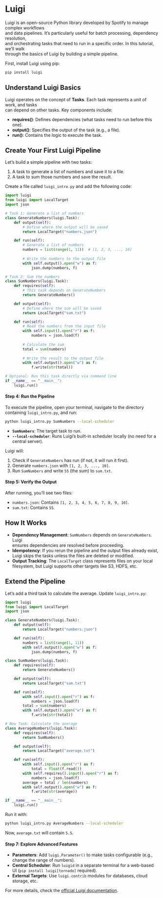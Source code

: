 # Luigi

Luigi is an open-source Python library developed by Spotify to manage complex workflows  
and data pipelines. It’s particularly useful for batch processing, dependency resolution,  
and orchestrating tasks that need to run in a specific order. In this tutorial, we’ll walk  
through the basics of Luigi by building a simple pipeline.  


First, install Luigi using pip:

```bash
pip install luigi
```

## Understand Luigi Basics

Luigi operates on the concept of **Tasks**. Each task represents a unit of work, and tasks  
can depend on other tasks. Key components include:

- **requires()**: Defines dependencies (what tasks need to run before this one).
- **output()**: Specifies the output of the task (e.g., a file).
- **run()**: Contains the logic to execute the task.

## Create Your First Luigi Pipeline

Let’s build a simple pipeline with two tasks:

1. A task to generate a list of numbers and save it to a file.
2. A task to sum those numbers and save the result.

Create a file called `luigi_intro.py` and add the following code:

```python
import luigi
from luigi import LocalTarget
import json

# Task 1: Generate a list of numbers
class GenerateNumbers(luigi.Task):
    def output(self):
        # Define where the output will be saved
        return LocalTarget("numbers.json")

    def run(self):
        # Generate a list of numbers
        numbers = list(range(1, 11))  # [1, 2, 3, ..., 10]
        
        # Write the numbers to the output file
        with self.output().open("w") as f:
            json.dump(numbers, f)

# Task 2: Sum the numbers
class SumNumbers(luigi.Task):
    def requires(self):
        # This task depends on GenerateNumbers
        return GenerateNumbers()

    def output(self):
        # Define where the sum will be saved
        return LocalTarget("sum.txt")

    def run(self):
        # Read the numbers from the input file
        with self.input().open("r") as f:
            numbers = json.load(f)
        
        # Calculate the sum
        total = sum(numbers)
        
        # Write the result to the output file
        with self.output().open("w") as f:
            f.write(str(total))

# Optional: Run this task directly via command line
if __name__ == "__main__":
    luigi.run()
```

#### Step 4: Run the Pipeline
To execute the pipeline, open your terminal, navigate to the directory containing `luigi_intro.py`, and run:
```bash
python luigi_intro.py SumNumbers --local-scheduler
```

- **`SumNumbers`**: The target task to run.
- **`--local-scheduler`**: Runs Luigi’s built-in scheduler locally (no need for a central server).

Luigi will:
1. Check if `GenerateNumbers` has run (if not, it will run it first).
2. Generate `numbers.json` with `[1, 2, 3, ..., 10]`.
3. Run `SumNumbers` and write `55` (the sum) to `sum.txt`.

#### Step 5: Verify the Output
After running, you’ll see two files:
- `numbers.json`: Contains `[1, 2, 3, 4, 5, 6, 7, 8, 9, 10]`.
- `sum.txt`: Contains `55`.

## How It Works

- **Dependency Management**: `SumNumbers` depends on `GenerateNumbers`. Luigi  
  ensures dependencies are resolved before proceeding.
- **Idempotency**: If you rerun the pipeline and the output files already exist,  
  Luigi skips the tasks unless the files are deleted or modified.  
- **Output Tracking**: The `LocalTarget` class represents files on your local filesystem,
   but Luigi supports other targets like S3, HDFS, etc.

## Extend the Pipeline

Let’s add a third task to calculate the average. Update `luigi_intro.py`:

```python
import luigi
from luigi import LocalTarget
import json

class GenerateNumbers(luigi.Task):
    def output(self):
        return LocalTarget("numbers.json")

    def run(self):
        numbers = list(range(1, 11))
        with self.output().open("w") as f:
            json.dump(numbers, f)

class SumNumbers(luigi.Task):
    def requires(self):
        return GenerateNumbers()

    def output(self):
        return LocalTarget("sum.txt")

    def run(self):
        with self.input().open("r") as f:
            numbers = json.load(f)
        total = sum(numbers)
        with self.output().open("w") as f:
            f.write(str(total))

# New Task: Calculate the average
class AverageNumbers(luigi.Task):
    def requires(self):
        return SumNumbers()

    def output(self):
        return LocalTarget("average.txt")

    def run(self):
        with self.input().open("r") as f:
            total = float(f.read())
        with self.requires().input().open("r") as f:
            numbers = json.load(f)
        average = total / len(numbers)
        with self.output().open("w") as f:
            f.write(str(average))

if __name__ == "__main__":
    luigi.run()
```

Run it with:
```bash
python luigi_intro.py AverageNumbers --local-scheduler
```

Now, `average.txt` will contain `5.5`.

#### Step 7: Explore Advanced Features
- **Parameters**: Add `luigi.Parameter()` to make tasks configurable (e.g., change the range of numbers).
- **Central Scheduler**: Run `luigid` in a separate terminal for a web-based UI (`pip install luigi[tornado]` required).
- **External Targets**: Use `luigi.contrib` modules for databases, cloud storage, etc.


For more details, check the [official Luigi documentation](https://luigi.readthedocs.io/).

